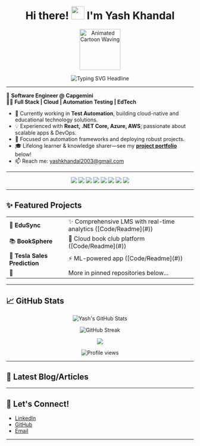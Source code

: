 <h1 align="center">
  Hi there! <img src="https://media.giphy.com/media/hvRJCLFzcasrR4ia7z/giphy.gif" width="35" />
  I'm Yash Khandal
</h1>

<p align="center">
  <img src="https://media.giphy.com/media/v1.Y2lkPTc5MGI3NjExdm43YjF2OGE3aWFjN3gxOXlhY3A2eDd5ZjEyM3JleXEza25xcHJxdSZlcD12MV9zdGlja2Vyc19zZWFyY2gmY3Q9cw/cyBjN2W4SQGFT4SscZ/giphy.gif" width="110" alt="Animated Cartoon Waving" />
</p>

<p align="center">
  <img src="https://readme-typing-svg.demolab.com?font=Fira+Code&weight=600&size=25&duration=3500&pause=1200&color=FFBD39&center=true&vCenter=true&repeat=true&width=520&lines=%E2%9C%A8+Software+Engineer+%40+Capgemini+%E2%9C%A8;%E2%9A%A1+Full+Stack+%26+Cloud+Developer+%E2%9A%A1;React+.NET+Core+Azure+%F0%9F%92%A5;Automation+Testing+Enthusiast+%F0%9F%9B%A1%EF%B8%8F;EdTech+Project+Builder+%F0%9F%93%96;Always+Learning+%26+Building!+%F0%9F%92%AF" alt="Typing SVG Headline" />
</p>


---

🚀 <b>Software Engineer @ Capgemini</b>  
👨‍💻 <b>Full Stack | Cloud | Automation Testing | EdTech</b>

- 🌱 Currently working in <b>Test Automation</b>, building cloud-native and educational technology solutions.
- 💡 Experienced with <b>React, .NET Core, Azure, AWS</b>; passionate about scalable apps & DevOps.
- 🔭 Focused on automation frameworks and deploying robust projects.
- 🎓 Lifelong learner & knowledge sharer—see my <b>[project portfolio](#)</b> below!
- 📫 Reach me: <a href="mailto:yashkhandal2003@gmail.com">yashkhandal2003@gmail.com</a>

---

<p align="center">
  <img src="https://img.shields.io/badge/-React-black?style=flat-square&logo=react" />
  <img src="https://img.shields.io/badge/-dotnet-black?style=flat-square&logo=dotnet" />
  <img src="https://img.shields.io/badge/-Azure-0089D6?style=flat-square&logo=microsoft-azure" />
  <img src="https://img.shields.io/badge/-AWS-232F3E?style=flat-square&logo=amazon-aws" />
  <img src="https://img.shields.io/badge/-Selenium-43B02A?style=flat-square&logo=selenium" />
  <img src="https://img.shields.io/badge/-Git-black?style=flat-square&logo=git" />
  <img src="https://img.shields.io/badge/-Docker-2496ED?style=flat-square&logo=docker" />
  <img src="https://img.shields.io/badge/-PowerBI-F2C811?style=flat-square&logo=powerbi" />
</p>

---

## ✨ Featured Projects



<table align="center">
  <tr>
    <td>🚀 <b>EduSync</b></td>
    <td>✨ Comprehensive LMS with real-time analytics ([Code/Readme](#))</td>
  </tr>
  <tr>
    <td>📚 <b>BookSphere</b></td>
    <td>💬 Cloud book club platform ([Code/Readme](#))</td>
  </tr>
  <tr>
    <td>🤖 <b>Tesla Sales Prediction</b></td>
    <td>⚡ ML-powered app ([Code/Readme](#))</td>
  </tr>
  <tr>
    <td>🌟</td>
    <td>More in pinned repositories below...</td>
  </tr>
</table>

---

## 📈 GitHub Stats

<p align="center">
  <img src="https://github-readme-stats.vercel.app/api?username=Yash-Khandal&show_icons=true&theme=react" alt="Yash's GitHub Stats" />
</p>
<p align="center">
  <img src="https://github-readme-streak-stats.herokuapp.com/?user=Yash-Khandal&theme=react" alt="GitHub Streak" />
</p>
<p align="center">
  <img src="https://github-readme-stats.vercel.app/api/top-langs/?username=Yash-Khandal&layout=compact&langs_count=7&theme=react" />
</p>
<p align="center">
  <img src="https://komarev.com/ghpvc/?username=Yash-Khandal&color=blue&style=flat-square" alt="Profile views" />
</p>

---

## 📝 Latest Blog/Articles

<!-- BLOG-POST-LIST:START -->
<!-- Replace with blog post workflow or manually add blog/article links -->
<!-- BLOG-POST-LIST:END -->

---

## 🤝 Let's Connect!
- [LinkedIn](https://www.linkedin.com/in/yash-khandal-075b50228/)
- [GitHub](https://github.com/Yash-Khandal)
- [Email](mailto:yashkhandal2003@gmail.com)

---

